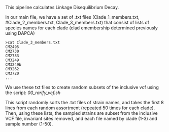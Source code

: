 This pipeline calculates Linkage Disequilibrium Decay. 

In our main file, we have a set of .txt files (Clade_1_members.txt, #Clade_2_members.txt, Clade_3_members.txt) that consist of lists of species names for each clade (clad emembership determined previously using DAPCA)

```
>cat Clade_3_members.txt
CM2495
CM2730
CM2733
CM3249
CM3249b
CM3262
CM3720
...
```

We use these txt files to create random subsets of the inclusive vcf using the script: *00_rarify_vcf.sh*

This script randomly sorts the .txt files of strain names, and takes the first 8 lines from each random assortment (repeated 50 times for each clade). Then, using these lists, the sampled strains are subset from the inclusive VCF file, invariant sites removed, and each file named by clade (1-3) and sample number (1-50). 
